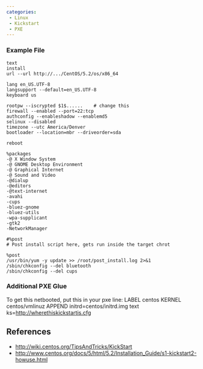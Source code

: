 ```yaml
---
categories:
 - Linux
 - Kickstart
 - PXE
---
```

### Example File

    text
    install 
    url --url http://.../CentOS/5.2/os/x86_64

    lang en_US.UTF-8
    langsupport --default=en_US.UTF-8
    keyboard us

    rootpw --iscrypted $1$......    # change this
    firewall --enabled --port=22:tcp
    authconfig --enableshadow --enablemd5
    selinux --disabled
    timezone --utc America/Denver
    bootloader --location=mbr --driveorder=sda

    reboot

    %packages
    -@ X Window System
    -@ GNOME Desktop Environment
    -@ Graphical Internet
    -@ Sound and Video
    -@dialup
    -@editors
    -@text-internet
    -avahi
    -cups
    -bluez-gnome
    -bluez-utils
    -wpa-supplicant
    -gtk2
    -NetworkManager

    #%post
    # Post install script here, gets run inside the target chrot

    %post
    /usr/bin/yum -y update >> /root/post_install.log 2>&1
    /sbin/chkconfig --del bluetooth
    /sbin/chkconfig --del cups

### Additional PXE Glue

To get this netbooted, put this in your pxe line: LABEL centos KERNEL
centos/vmlinuz APPEND initrd=centos/initrd.img text
ks=<http://wherethiskickstartis.cfg>

References
----------

-   [<http://wiki.centos.org/TipsAndTricks/KickStart>](http://wiki.centos.org/TipsAndTricks/KickStart)
-   [<http://www.centos.org/docs/5/html/5.2/Installation_Guide/s1-kickstart2-howuse.html>](http://www.centos.org/docs/5/html/5.2/Installation_Guide/s1-kickstart2-howuse.html)

